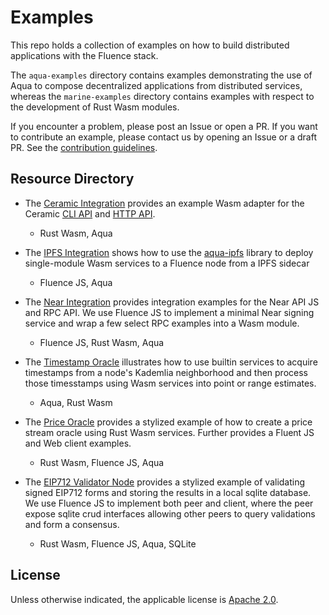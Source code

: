 # Examples

This repo holds a collection of examples on how to build distributed applications with the Fluence stack.

The `aqua-examples` directory contains examples demonstrating the use of Aqua to compose decentralized applications from distributed services, whereas the `marine-examples` directory contains examples with respect to the development of Rust Wasm modules.

If you encounter a problem, please post an Issue or open a PR. If you want to contribute an example, please contact us by opening an Issue or a draft PR. See the [contribution guidelines](https://github.com/fluencelabs/fluence/blob/master/CONTRIBUTING.md).

## Resource Directory

* The [Ceramic Integration](./aqua-examples/aqua-ceramic-integration/) provides an example Wasm adapter for the Ceramic [CLI API](https://developers.ceramic.network/build/cli/api/) and [HTTP API](https://developers.ceramic.network/build/http/api/).
  * Rust Wasm, Aqua

* The [IPFS Integration](./aqua-examples/aqua-ipfs-integration/) shows how to use the [aqua-ipfs](https://github.com/fluencelabs/aqua-ipfs) library to deploy single-module Wasm services to a Fluence node from a IPFS sidecar
  * Fluence JS, Aqua

* The [Near Integration](./aqua-examples/near-integration/) provides integration examples for the Near API JS and RPC API. We use Fluence JS to implement a minimal Near signing service and wrap a few select RPC examples into a Wasm module.
  * Fluence JS, Rust Wasm, Aqua

* The [Timestamp Oracle](./aqua-examples/ts-oracle) illustrates how to use builtin services to  acquire timestamps from a node's Kademlia neighborhood and then process those timesstamps using Wasm services into point or range estimates.
  * Aqua, Rust Wasm

* The [Price Oracle](./aqua-examples/price-oracle) provides a stylized example of how to create a price stream oracle using Rust Wasm services. Further provides a Fluent JS and Web client examples.
  * Rust Wasm, Fluence JS, Aqua
  
* The [EIP712 Validator Node](https://github.com/fluencelabs/eip712-validation-node) provides a stylized example of validating signed EIP712 forms and storing the results in a local sqlite database. We use Fluence JS to implement both peer and client, where the peer expose sqlite crud interfaces allowing other peers to query validations and form a consensus.
  * Rust Wasm, Fluence JS, Aqua, SQLite
  
## License

Unless otherwise indicated, the applicable license is [Apache 2.0](https://github.com/fluencelabs/fluence/blob/master/LICENSE).
